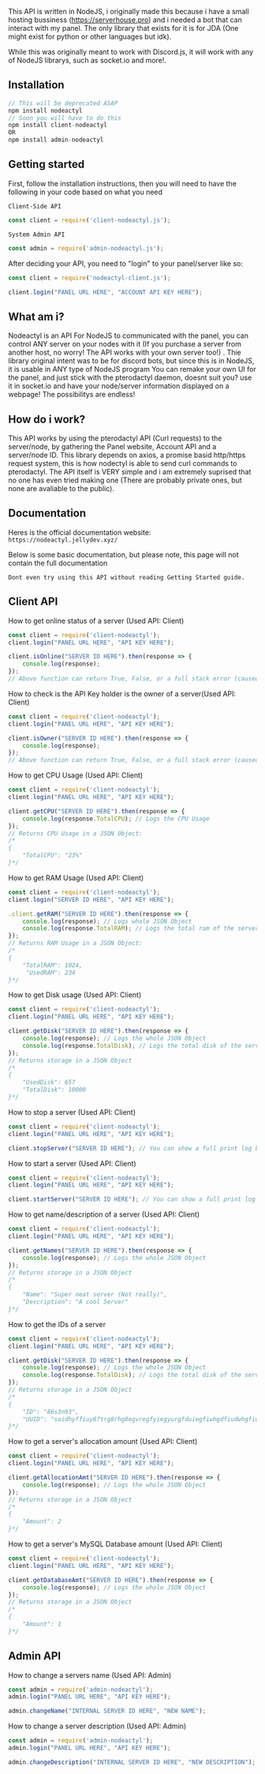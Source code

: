 This API is written in NodeJS, i originally made this because i have a small hosting bussiness (https://serverhouse.pro) and i needed a bot that can interact with my panel. The only library that exists for it is for JDA (One might exist for python or other languages but idk). 

While this was originally meant to work with Discord.js, it will work with any of NodeJS librarys, such as socket.io and more!.

## Installation
```javascript
// This will be deprecated ASAP
npm install nodeactyl
// Soon you will have to do this
npm install client-nodeactyl
OR
npm install admin-nodeactyl
```

## Getting started
First, follow the installation instructions, then you will need to have the following in your code based on what you need

`Client-Side API`

```javascript
const client = require('client-nodeactyl.js');
```

`System Admin API`
```javascript
const admin = require('admin-nodeactyl.js');
```

After deciding your API, you need to "login" to your panel/server like so:

```javascript
const client = require('nodeactyl-client.js');

client.login("PANEL URL HERE", "ACCOUNT API KEY HERE");
```


## What am i?
Nodeactyl is an API For NodeJS to communicated with the panel, you can control ANY server on your nodes with it (If you purchase a server from another host, no worry! The API works with your own server too!) . Thie library original intent was to be for discord bots, but since this is in NodeJS, it is usable in ANY type of NodeJS program You can remake your own UI for the panel, and just stick with the pterodactyl daemon, doesnt suit you? use it in socket.io and have your node/server information displayed on a webpage! The possibilitys are endless! 

## How do i work?
This API works by using the pterodactyl API (Curl requests) to the server/node, by gathering the Panel website, Account API and a server/node ID. This library depends on axios, a promise basid http/https request system, this is how nodectyl is able to send curl commands to pterodactyl. The API itself is VERY simple and i am extremely suprised that no one has even tried making one (There are probably private ones, but none are avaliable to the public).


## Documentation
Heres is the official documentation website: `https://nodeactyl.jellydev.xyz/`

Below is some basic documentation, but please note, this page will not contain 
the full documentation

`Dont even try using this API without reading Getting Started guide.`

## Client API

How to get online status of a server (Used API: Client)
```javascript
const client = require('client-nodeactyl');
client.login("PANEL URL HERE", "API KEY HERE");

client.isOnline("SERVER ID HERE").then(response => {
    console.log(response);
});
// Above function can return True, False, or a full stack error (caused by wrong URL, API Key or bad connection)
```

How to check is the API Key holder is the owner of a server(Used API: Client)
```javascript
const client = require('client-nodeactyl');
client.login("PANEL URL HERE", "API KEY HERE");

client.isOwner("SERVER ID HERE").then(response => {
    console.log(response);
});
// Above function can return True, False, or a full stack error (caused by wrong URL, API Key or bad connection)
```

How to get CPU Usage (Used API: Client)
```javascript
const client = require('client-nodeactyl');
client.login("PANEL URL HERE", "API KEY HERE");

client.getCPU("SERVER ID HERE").then(response => {
    console.log(response.TotalCPU); // Logs the CPU Usage
});
// Returns CPU Usage in a JSON Object:
/*
{
    "TotalCPU": "23%"
}*/
```

How to get RAM Usage (Used API: Client)
``` javascript
const client = require('client-nodeactyl');
client.login("SERVER ID HERE", "API KEY HERE");

.client.getRAM("SERVER ID HERE").then(response => {
    console.log(response); // Logs whole JSON Object
    console.log(response.TotalRAM); // Logs the total ram of the server
});
// Returns RAM Usage in a JSON Object:
/*
{
    "TotalRAM": 1024,
     "UsedRAM": 234
}*/
```

How to get Disk usage (Used API: Client)
```javascript
const client = require('client-nodeactyl');
client.login("PANEL URL HERE", "API KEY HERE");

client.getDisk("SERVER ID HERE").then(response => {
    console.log(response); // Logs the whole JSON Object
    console.log(response.TotalDisk); // Logs the total disk of the server
});
// Returns storage in a JSON Object
/*
{
    "UsedDisk": 657
    "TotalDisk": 10000
}*/
```

How to stop a server (Used API: Client)
```javascript
const client = require('client-nodeactyl');
client.login("PANEL URL HERE", "API KEY HERE");

client.stopServer("SERVER ID HERE"); // You can show a full print log by calling a promise and calling response.data
```

How to start a server (Used API: Client)
```javascript
const client = require('client-nodeactyl');
client.login("PANEL URL HERE", "API KEY HERE");

client.startServer("SERVER ID HERE"); // You can show a full print log by calling a promise and calling response.data
```

How to get name/description of a server (Used API: Client)
```javascript
const client = require('client-nodeactyl');
client.login("PANEL URL HERE", "API KEY HERE");

client.getNames("SERVER ID HERE").then(response => {
    console.log(response); // Logs the whole JSON Object
});
// Returns storage in a JSON Object
/*
{
    "Name": "Super neat server (Not really)",
    "Description": "A cool Server"
}*/
```
How to get the IDs of a server
```javascript
const client = require('client-nodeactyl');
client.login("PANEL URL HERE", "API KEY HERE");

client.getDisk("SERVER ID HERE").then(response => {
    console.log(response); // Logs the whole JSON Object
    console.log(response.TotalDisk); // Logs the total disk of the server
});
// Returns storage in a JSON Object
/*
{
    "ID": "86s3n93",
    "UUID": "soidhyffiuy87trg8rhg8egvregfyiegyurgfduiegfiwhgdfiudwhgfiuw2huifregyufgwipgfugwiufgyrfguiewgfruehufhgwdg"
}*/
```

How to get a server's allocation amount (Used API: Client)
```javascript
const client = require('client-nodeactyl');
client.login("PANEL URL HERE", "API KEY HERE");

client.getAllocationAmt("SERVER ID HERE").then(response => {
    console.log(response); // Logs the whole JSON Object
});
// Returns storage in a JSON Object
/*
{
    "Amount": 2
}*/
```

How to get a server's MySQL Database amount (Used API: Client) 
```javascript
const client = require('client-nodeactyl');
client.login("PANEL URL HERE", "API KEY HERE");

client.getDatabaseAmt("SERVER ID HERE").then(response => {
    console.log(response); // Logs the whole JSON Object
});
// Returns storage in a JSON Object
/*
{
    "Amount": 1
}*/
```

## Admin API

How to change a servers name (Used API: Admin) 
```javascript
const admin = require('admin-nodeactyl');
admin.login("PANEL URL HERE", "API KEY HERE");

admin.changeName("INTERNAL SERVER ID HERE", "NEW NAME");
```

How to change a server description (Used API: Admin)
```javascript
const admin = require('admin-nodeactyl');
admin.login("PANEL URL HERE", "API KEY HERE");

admin.changeDescription("INTERNAL SERVER ID HERE", "NEW DESCRIPTION");
```
